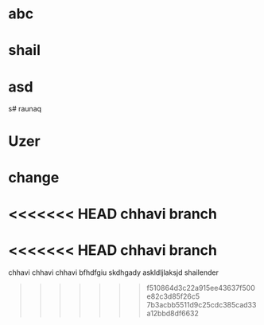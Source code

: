 # abc
# shail
# asd
s# raunaq
# Uzer
# change
<<<<<<< HEAD
chhavi branch 
=======
<<<<<<< HEAD
chhavi branch 
=======
chhavi 
chhavi 
chhavi 
bfhdfgiu
skdhgady
askldljlaksjd
shailender
>>>>>>> f510864d3c22a915ee43637f500e82c3d85f26c5
>>>>>>> 7b3acbb5511d9c25cdc385cad33a12bbd8df6632
